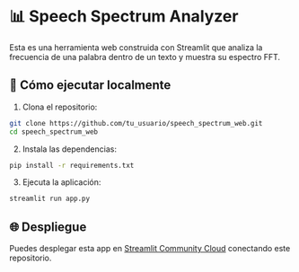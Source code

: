# 📊 Speech Spectrum Analyzer

Esta es una herramienta web construida con Streamlit que analiza la frecuencia de una palabra dentro de un texto y muestra su espectro FFT.

## 🧰 Cómo ejecutar localmente

1. Clona el repositorio:

```bash
git clone https://github.com/tu_usuario/speech_spectrum_web.git
cd speech_spectrum_web
```

2. Instala las dependencias:

```bash
pip install -r requirements.txt
```

3. Ejecuta la aplicación:

```bash
streamlit run app.py
```

## 🌐 Despliegue

Puedes desplegar esta app en [Streamlit Community Cloud](https://streamlit.io/cloud) conectando este repositorio.
